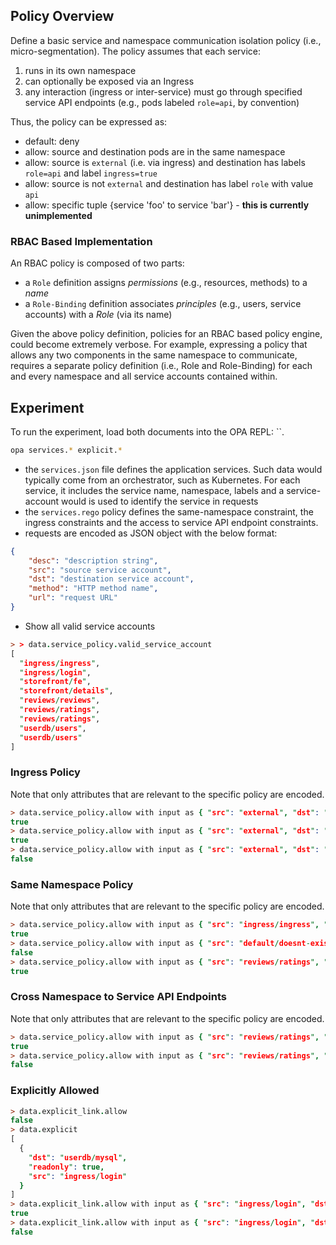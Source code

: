 ## Policy Overview

Define a basic service and namespace communication isolation policy (i.e., micro-segmentation).
The policy assumes that each service:

1. runs in its own namespace
1. can optionally be exposed via an Ingress
1. any interaction (ingress or inter-service) must go through specified service API endpoints (e.g., pods labeled `role=api`, by convention)

Thus, the policy can be expressed as:

- default: deny
- allow: source and destination pods are in the same namespace
- allow: source is `external` (i.e. via ingress) and destination has labels `role=api` and label `ingress=true`
- allow: source is not `external` and destination has label `role` with value `api`
- allow: specific tuple {service 'foo' to service 'bar'} - **this is currently unimplemented**

### RBAC Based Implementation

An RBAC policy is composed of two parts:

- a `Role` definition assigns _permissions_ (e.g., resources, methods) to a _name_
- a `Role-Binding` definition associates _principles_ (e.g., users, service accounts) with a _Role_ (via its name)

Given the above policy definition, policies for an RBAC based policy engine, could become extremely verbose.
 For example, expressing a policy that allows any two components in the same namespace to communicate, requires a separate policy definition (i.e., Role and Role-Binding) for each and every namespace and all service accounts contained within.

## Experiment

To run the experiment, load both documents into the OPA REPL: ``.

```sh
opa services.* explicit.*
```

- the `services.json` file defines the application services. Such data would typically come from an orchestrator, such as
 Kubernetes. For each service, it includes the service name, namespace, labels and a service-account would is used to identify the service in requests
- the `services.rego` policy defines the same-namespace constraint, the ingress constraints and the access to service API endpoint constraints.
- requests are encoded as JSON object with the below format:

```json
{
    "desc": "description string",
    "src": "source service account",
    "dst": "destination service account",
    "method": "HTTP method name",
    "url": "request URL"
}
```

- Show all valid service accounts

```prolog
> > data.service_policy.valid_service_account
[
  "ingress/ingress",
  "ingress/login",
  "storefront/fe",
  "storefront/details",
  "reviews/reviews",
  "reviews/ratings",
  "reviews/ratings",
  "userdb/users",
  "userdb/users"
]
```

### Ingress Policy

Note that only attributes that are relevant to the specific policy are encoded.

```prolog
> data.service_policy.allow with input as { "src": "external", "dst": "ingress/ingress" }
true
> data.service_policy.allow with input as { "src": "external", "dst": "storefront/fe" }
true
> data.service_policy.allow with input as { "src": "external", "dst": "ingress/login" }
false
```

### Same Namespace Policy

Note that only attributes that are relevant to the specific policy are encoded.

```prolog
> data.service_policy.allow with input as { "src": "ingress/ingress", "dst": "ingress/login" }
true
> data.service_policy.allow with input as { "src": "default/doesnt-exist", "dst": "ingress/login" }
false
> data.service_policy.allow with input as { "src": "reviews/ratings", "dst": "reviews/reviews" }
true
```

### Cross Namespace to Service API Endpoints

Note that only attributes that are relevant to the specific policy are encoded.

```prolog
> data.service_policy.allow with input as { "src": "reviews/ratings", "dst": "userdb/users" }
true
> data.service_policy.allow with input as { "src": "reviews/ratings", "dst": "userdb/mysql" }
false
```

### Explicitly Allowed

```prolog
> data.explicit_link.allow
false
> data.explicit
[
  {
    "dst": "userdb/mysql",
    "readonly": true,
    "src": "ingress/login"
  }
]
> data.explicit_link.allow with input as { "src": "ingress/login", "dst": "userdb/mysql", "method": "GET"}
true
> data.explicit_link.allow with input as { "src": "ingress/login", "dst": "userdb/mysql", "method": "PUT"}
false
```
